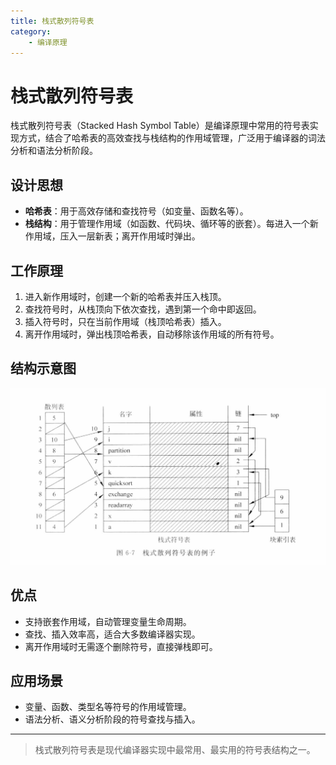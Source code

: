 ```yaml
---
title: 栈式散列符号表
category:
    - 编译原理
---
```


# 栈式散列符号表

栈式散列符号表（Stacked Hash Symbol Table）是编译原理中常用的符号表实现方式，结合了哈希表的高效查找与栈结构的作用域管理，广泛用于编译器的词法分析和语法分析阶段。

## 设计思想
- **哈希表**：用于高效存储和查找符号（如变量、函数名等）。
- **栈结构**：用于管理作用域（如函数、代码块、循环等的嵌套）。每进入一个新作用域，压入一层新表；离开作用域时弹出。

## 工作原理
1. 进入新作用域时，创建一个新的哈希表并压入栈顶。
2. 查找符号时，从栈顶向下依次查找，遇到第一个命中即返回。
3. 插入符号时，只在当前作用域（栈顶哈希表）插入。
4. 离开作用域时，弹出栈顶哈希表，自动移除该作用域的所有符号。

## 结构示意图

![栈式散列符号表结构](image-1.png)

## 优点
- 支持嵌套作用域，自动管理变量生命周期。
- 查找、插入效率高，适合大多数编译器实现。
- 离开作用域时无需逐个删除符号，直接弹栈即可。

## 应用场景
- 变量、函数、类型名等符号的作用域管理。
- 语法分析、语义分析阶段的符号查找与插入。

---

> 栈式散列符号表是现代编译器实现中最常用、最实用的符号表结构之一。
